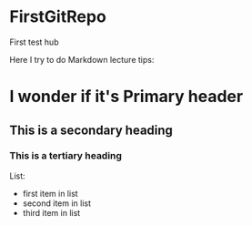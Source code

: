 FirstGitRepo
============

First test hub


Here I try to do Markdown lecture tips:

# I wonder if it's Primary header
## This is a secondary heading
### This is a tertiary heading

List:
* first item in list
* second item in list
* third item in list


